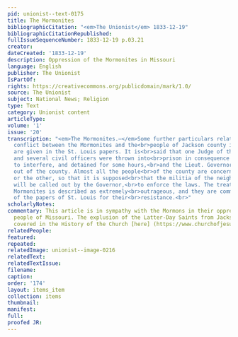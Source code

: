 ```yaml
---
pid: unionist--text-0175
title: The Mormonites
bibliographicCitation: "<em>The Unionist</em> 1833-12-19"
bibliographicCitationRepublished: 
fullIssueSequenceNumber: 1833-12-19 p.03.21
creator: 
dateCreated: '1833-12-19'
description: Oppression of the Mormonites in Missouri
language: English
publisher: The Unionist
IsPartOf: 
rights: https://creativecommons.org/publicdomain/mark/1.0/
source: The Unionist
subject: National News; Religion
type: Text
category: Unionist content
articleType: 
volume: '1'
issue: '20'
transcription: "<em>The Mormonites.—</em>Some further particulars relating to the
  conflict between the Mormonites and the<br>people of Jackson county in Missouri
  are given in the St. Louis papers. It is<br>said that one Judge of the circuit,
  and several civil officers were thrown into<br>prison in consequence of an attempt
  to interfere, and detained for some hours,<br>and the Lieut. Governor had been driven
  out of the county. Almost all the people<br>of the county are concerned on one side
  or the other, so that it is supposed<br>that the militia of the neighboring counties
  will be called out by the Governor,<br>to enforce the laws. The treatment of the
  Mormonites is described as extremely<br>outrageous, and they are commended in some
  of the papers of St. Louis for their<br>resistance.<br>"
scholarlyNotes: 
commentary: This article is in sympathy with the Mormons in their oppression by the
  people of Missouri. The explusion of the Latter-Day Saints from Jackson County is
  covered in the History of the Church [here] (https://www.churchofjesuschrist.org/manual/church-history-in-the-fulness-of-times/chapter-eleven?lang=eng)
relatedPeople: 
featured: 
repeated: 
relatedImage: unionist--image-0216
relatedText: 
relatedTextIssue: 
filename: 
caption: 
order: '174'
layout: items_item
collection: items
thumbnail: 
manifest: 
full: 
proofed JR: 
---
```

